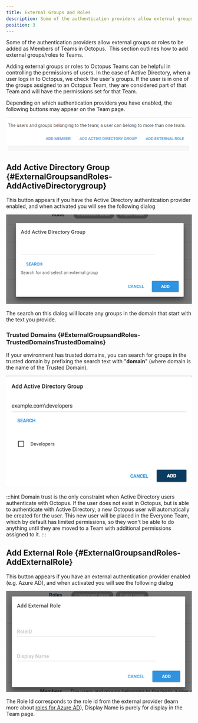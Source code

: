 ```yaml
---
title: External Groups and Roles
description: Some of the authentication providers allow external groups or roles to be added as Members of Teams in Octopus.
position: 3
---
```


Some of the authentication providers allow external groups or roles to be added as Members of Teams in Octopus.  This section outlines how to add external groups/roles to Teams.

Adding external groups or roles to Octopus Teams can be helpful in controlling the permissions of users. In the case of Active Directory, when a user logs in to Octopus, we check the user's groups. If the user is in one of the groups assigned to an Octopus Team, they are considered part of that Team and will have the permissions set for that Team.

Depending on which authentication providers you have enabled, the following buttons may appear on the Team page.

![](members-buttons.png "width=694")

## Add Active Directory Group {#ExternalGroupsandRoles-AddActiveDirectorygroup}

This button appears if you have the Active Directory authentication provider enabled, and when activated you will see the following dialog

![](add-ad-group.png)

The search on this dialog will locate any groups in the domain that start with the text you provide.

### Trusted Domains {#ExternalGroupsandRoles-TrustedDomainsTrustedDomains}

If your environment has trusted domains, you can search for groups in the trusted domain by prefixing the search text with "**domain**" (where domain is the name of the Trusted Domain).

![](add-ad-group-trusted-domains.png)

:::hint
Domain trust is the only constraint when Active Directory users authenticate with Octopus. If the user does not exist in Octopus, but is able to authenticate with Active Directory, a new Octopus user will automatically be created for the user. This new user will be placed in the Everyone Team, which by default has limited permissions, so they won't be able to do anything until they are moved to a Team with additional permissions assigned to it.
:::

## Add External Role {#ExternalGroupsandRoles-AddExternalRole}

This button appears if you have an external authentication provider enabled (e.g. Azure AD), and when activated you will see the following dialog

![](add-external-role.png)

The Role Id corresponds to the role id from the external provider (learn more about [roles for Azure AD](/docs/administration/authentication/azure-ad-authentication.md)), Display Name is purely for display in the Team page.

